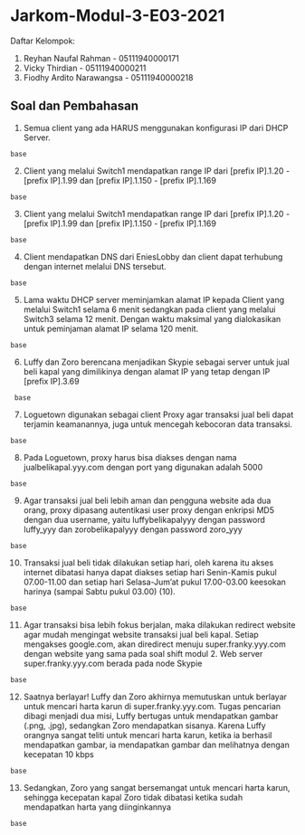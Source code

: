 # Jarkom-Modul-3-E03-2021

Daftar Kelompok:

1. Reyhan Naufal Rahman - 05111940000171
2. Vicky Thirdian - 05111940000211
3. Fiodhy Ardito Narawangsa - 05111940000218

## Soal dan Pembahasan

1. Semua client yang ada HARUS menggunakan konfigurasi IP dari DHCP Server.

```
base
```

2. Client yang melalui Switch1 mendapatkan range IP dari [prefix IP].1.20 - [prefix IP].1.99 dan [prefix IP].1.150 - [prefix IP].1.169

```
base
```

3. Client yang melalui Switch1 mendapatkan range IP dari [prefix IP].1.20 - [prefix IP].1.99 dan [prefix IP].1.150 - [prefix IP].1.169

```
base
```

4. Client mendapatkan DNS dari EniesLobby dan client dapat terhubung dengan internet melalui DNS tersebut.

```
base
```

5. Lama waktu DHCP server meminjamkan alamat IP kepada Client yang melalui Switch1 selama 6 menit sedangkan pada client yang melalui Switch3 selama 12 menit. Dengan waktu maksimal yang dialokasikan untuk peminjaman alamat IP selama 120 menit.

```
base
```

6. Luffy dan Zoro berencana menjadikan Skypie sebagai server untuk jual beli kapal yang dimilikinya dengan alamat IP yang tetap dengan IP [prefix IP].3.69

```
 base
```

7.  Loguetown digunakan sebagai client Proxy agar transaksi jual beli dapat terjamin keamanannya, juga untuk mencegah kebocoran data transaksi.

```
base
```

8. Pada Loguetown, proxy harus bisa diakses dengan nama jualbelikapal.yyy.com dengan port yang digunakan adalah 5000

```
base
```

9. Agar transaksi jual beli lebih aman dan pengguna website ada dua orang, proxy dipasang autentikasi user proxy dengan enkripsi MD5 dengan dua username, yaitu luffybelikapalyyy dengan password luffy_yyy dan zorobelikapalyyy dengan password zoro_yyy

```
base
```

10. Transaksi jual beli tidak dilakukan setiap hari, oleh karena itu akses internet dibatasi hanya dapat diakses setiap hari Senin-Kamis pukul 07.00-11.00 dan setiap hari Selasa-Jum’at pukul 17.00-03.00 keesokan harinya (sampai Sabtu pukul 03.00) (10).

```
base
```

11. Agar transaksi bisa lebih fokus berjalan, maka dilakukan redirect website agar mudah mengingat website transaksi jual beli kapal. Setiap mengakses google.com, akan diredirect menuju super.franky.yyy.com dengan website yang sama pada soal shift modul 2. Web server super.franky.yyy.com berada pada node Skypie

```
base
```

12. Saatnya berlayar! Luffy dan Zoro akhirnya memutuskan untuk berlayar untuk mencari harta karun di super.franky.yyy.com. Tugas pencarian dibagi menjadi dua misi, Luffy bertugas untuk mendapatkan gambar (.png, .jpg), sedangkan Zoro mendapatkan sisanya. Karena Luffy orangnya sangat teliti untuk mencari harta karun, ketika ia berhasil mendapatkan gambar, ia mendapatkan gambar dan melihatnya dengan kecepatan 10 kbps

```
base
```

13. Sedangkan, Zoro yang sangat bersemangat untuk mencari harta karun, sehingga kecepatan kapal Zoro tidak dibatasi ketika sudah mendapatkan harta yang diinginkannya

```
base
```
